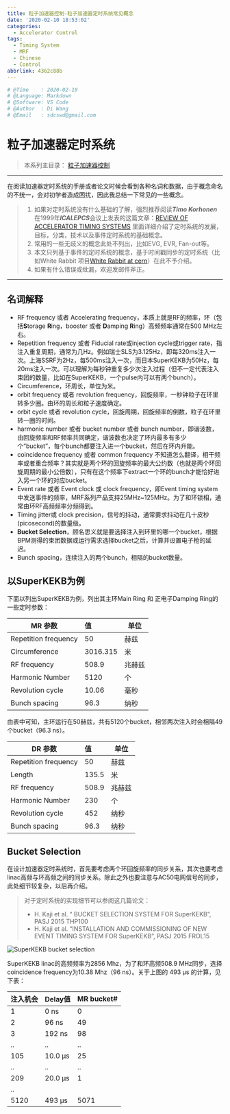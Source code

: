```yaml
---
title: 粒子加速器控制-粒子加速器定时系统常见概念
date: '2020-02-10 18:53:02'
categories:
  - Accelerator Control
tags:
  - Timing System
  - MRF
  - Chinese
  - Control
abbrlink: 4362c88b
---
```


```python
# @Time    : 2020-02-10
# @Language: Markdown
# @Software: VS Code
# @Author  : Di Wang
# @Email   : sdcswd@gmail.com
```
# 粒子加速器定时系统

> 本系列主目录：
>  [粒子加速器控制](/posts/acc-control-learning-catalog)
------
在阅读加速器定时系统的手册或者论文时候会看到各种名词和数据，由于概念命名的不统一，会对初学者造成困扰，因此我总结一下常见的一些概念。

> 1. 如果对定时系统没有什么基础的了解，强烈推荐阅读***Timo Korhonen*** 在1999年***ICALEPCS***会议上发表的这篇文章：[REVIEW OF ACCELERATOR TIMING SYSTEMS](http://citeseerx.ist.psu.edu/viewdoc/download?doi=10.1.1.113.6272&rep=rep1&type=pdf) 里面详细介绍了定时系统的发展，目标，分类，技术以及事件定时系统的基础概念。
> 2. 常用的一些无歧义的概念此处不列出，比如EVG, EVR, Fan-out等。
> 3. 本文只列基于事件的定时系统的概念，基于时间戳同步的定时系统（比如White Rabbit 项目[White Rabbit at cern](https://white-rabbit.web.cern.ch/)）在此不予介绍。
> 4. 如果有什么错误或纰漏，欢迎发邮件斧正。

<!-- more -->

----

## 名词解释

- RF frequency 或者 Accelerating frequency，本质上就是RF的频率，环（包括**S**torage **R**ing，booster 或者 **D**amping **R**ing）高频频率通常在500 MHz左右。
- Repetition frequency 或者  Fiducial rate或injection cycle或trigger rate，指注入重复周期，通常为几Hz。例如瑞士SLS为3.125Hz，即每320ms注入一次。上海SSRF为2Hz，每500ms注入一次，而日本SuperKEKB为50Hz，每20ms注入一次。可以理解为每秒钟重复多少次注入过程（但不一定代表注入束团的数量，比如在SuperKEKB，一个pulse内可以有两个bunch）。
- Circumference，环周长，单位为米。
- orbit frequency 或者 revolution frequency，回旋频率，一秒钟粒子在环里转多少圈。由环的周长和粒子速度确定。
- orbit cycle 或者 revolution cycle，回旋周期，回旋频率的倒数，粒子在环里转一圈的时间。
- harmonic number 或者 bucket number 或者 bunch number，即谐波数，由回旋频率和RF频率共同确定，谐波数也决定了环内最多有多少个“bucket”，每个bunch都要注入进一个bucket，然后在环内升能。
- coincidence frequency 或者 common frequency 不知道怎么翻译，相干频率或者重合频率？其实就是两个环的回旋频率的最大公约数（也就是两个环回旋周期的最小公倍数），只有在这个频率下extract一个环的bunch才能恰好进入另一个环的对应bucket。
- Event rate 或者 Event clock 或 clock frequency，即Event timing system中发送事件的频率，MRF系列产品支持25MHz~125MHz。为了和环锁相，通常由环RF高频频率分频得到。
- Timing jitter或 clock precision，信号的抖动，通常要求抖动在几十皮秒(picosecond)的数量级。
- **Bucket Selection**，顾名思义就是要选择注入到环里的哪一个bucket，根据BPM测得的束团数据或运行需求选择bucket之后，计算并设置电子枪的延迟。
- Bunch spacing，连续注入的两个bunch，相隔的bucket数量。

## 以SuperKEKB为例

下面以列出SuperKEKB为例，列出其主环Main Ring 和 正电子Damping Ring的一些定时参数：

| MR 参数              | 值       | 单位   |
| -------------------- | :------- | ------ |
| Repetition frequency | 50       | 赫兹   |
| Circumference        | 3016.315 | 米     |
| RF frequency         | 508.9    | 兆赫兹 |
| Harmonic Number      | 5120     | 个     |
| Revolution cycle     | 10.06    | 毫秒   |
| Bunch spacing        | 96.3     | 纳秒   |

由表中可知，主环运行在50赫兹，共有5120个bucket，相邻两次注入时会相隔49个bucket（96.3 ns）。

| DR 参数              | 值    | 单位   |
| -------------------- | :---- | ------ |
| Repetition frequency | 50    | 赫兹   |
| Length               | 135.5 | 米     |
| RF frequency         | 508.9 | 兆赫兹 |
| Harmonic Number      | 230   | 个     |
| Revolution cycle     | 452   | 纳秒   |
| Bunch spacing        | 96.3  | 纳秒   |

## Bucket Selection

在设计加速器定时系统时，首先要考虑两个环回旋频率的同步关系，其次也要考虑linac高频与环高频之间的同步关系。除此之外也要注意与AC50电网信号的同步，此处细节较复杂，以后再介绍。

> 对于定时系统的实现细节可以参阅这几篇论文：
>
> - H. Kaji et al. “ BUCKET SELECTION SYSTEM FOR SuperKEKB”, PASJ 2015 THP100
> - H. Kaji et al. “INSTALLATION AND COMMISSIONING OF NEW EVENT TIMING SYSTEM FOR SuperKEKB”, PASJ 2015 FROL15

![SuperKEKB bucket selection](/images/skb.jpg)

SuperKEKB linac的高频频率为2856 Mhz，为了和环高频508.9 MHz同步，选择coincidence frequency为10.38 Mhz（96 ns）。关于上图的 493 μs 的计算，见下表：



| 注入机会 | Delay值 | MR bucket# |
| -------- | ------- | ---------- |
| 1        | 0 ns    | 0          |
| 2        | 96 ns   | 49         |
| 3        | 192 ns  | 98         |
| ..       | ..      | ..         |
| 105      | 10.0 μs | 25         |
| ..       | ..      | ..         |
| 209      | 20.0 μs | 1          |
| ..       |         |            |
| 5120     | 493 μs  | 5071       |